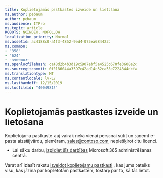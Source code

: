 ```yaml
---
title: Koplietojamās pastkastes izveide un lietošana
ms.author: pebaum
author: pebaum
ms.audience: ITPro
ms.topic: article
ROBOTS: NOINDEX, NOFOLLOW
localization_priority: Normal
ms.assetid: ac4188c0-a4f3-4852-9ed4-075ea684423c
ms.common:
- "358"
- "624"
- "3500003"
ms.openlocfilehash: ca48d2b4b3d19c5907ebf5a4525c670fe3608e2c
ms.sourcegitcommit: 0f0186044a3597e42ad14c32ca58e7224344dcfa
ms.translationtype: MT
ms.contentlocale: lv-LV
ms.lasthandoff: 12/15/2019
ms.locfileid: "40049812"
---
```

# <a name="create-and-use-a-shared-mailbox"></a>Koplietojamās pastkastes izveide un lietošana

Koplietojama pastkaste ļauj vairāk nekā vienai personai sūtīt un saņemt e-pasta aizstājvārdu, piemēram, sales@contoso.com, nepiešķirot citu licenci.
  
- Lai sāktu darbu, [izpildiet šīs darbības](https://portal.office.com/AdminPortal/Home#/AssistedGuide/addemailoptions) Microsoft 365 administrēšanas centrā. 

Varat arī izlasīt rakstu [izveidot koplietojamu pastkasti](https://docs.microsoft.com/office365/admin/email/create-a-shared-mailbox) , kas jums pateiks visu, kas jāzina par koplietotām pastkastēm, tostarp par to, kā tās lietot.
  